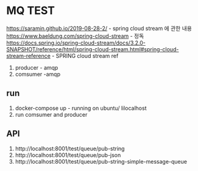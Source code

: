 # MQ TEST

https://saramin.github.io/2019-08-28-2/ - spring cloud stream 에 관한 내용
https://www.baeldung.com/spring-cloud-stream - 정독
https://docs.spring.io/spring-cloud-stream/docs/3.2.0-SNAPSHOT/reference/html/spring-cloud-stream.html#spring-cloud-stream-reference - SPRING cloud stream ref


1. producer - amqp
2. comsumer -amqp




## run
1. docker-compose up - running on ubuntu/ lilocalhost
2. run comsumer and producer

## API
1. http://localhost:8001/test/queue/pub-string
2. http://localhost:8001/test/queue/pub-json
3. http://localhost:8001/test/queue/pub-string-simple-message-queue
